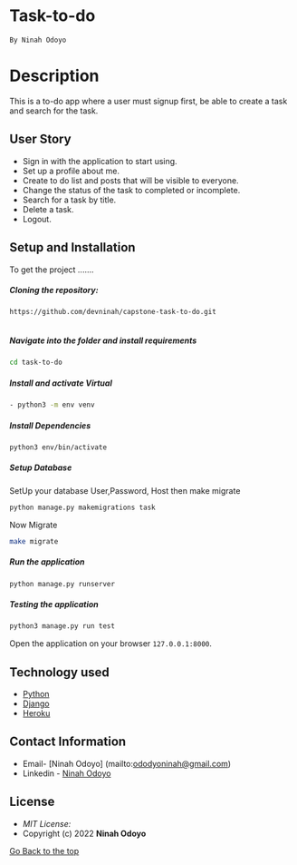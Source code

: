 # Task-to-do

`By Ninah Odoyo`

# Description  
This is a to-do app where a user must signup first, be able to create a task and search for the task.  

## User Story  

- Sign in with the application to start using.
- Set up a profile about me.
- Create to do list and posts that will be visible to everyone.
- Change the status of the task to completed or incomplete.
- Search for a task by title.
- Delete a task.
- Logout.


## Setup and Installation  
To get the project .......  

##### Cloning the repository:  
 ```bash 
https://github.com/devninah/capstone-task-to-do.git
```
```
```
##### Navigate into the folder and install requirements  
 ```bash 
cd task-to-do
```
##### Install and activate Virtual  
 ```bash 
- python3 -m env venv
```  
##### Install Dependencies  
 ```bash 
 python3 env/bin/activate
```  
 ##### Setup Database  
  SetUp your database User,Password, Host then make migrate  
 ```bash 
python manage.py makemigrations task
 ``` 
 Now Migrate  
 ```bash 
 make migrate 
```
##### Run the application  
 ```bash 
 python manage.py runserver 
``` 
##### Testing the application  
 ```bash 
 python3 manage.py run test 
```
Open the application on your browser `127.0.0.1:8000`.  

## Technology used  

- [Python](https://www.python.org/)  
- [Django](https://docs.djangoproject.com/en/2.2/)  
- [Heroku](https://heroku.com)  

## Contact Information   


-   Email- [Ninah Odoyo]
(mailto:ododyoninah@gmail.com)
-   Linkedin - [Ninah Odoyo](https://www.linkedin.com/in/ninahodoyo/)

## License 

* *MIT License:*
* Copyright (c) 2022 **Ninah Odoyo**

[Go Back to the top](#Task-to-do)
